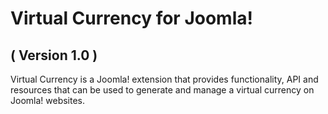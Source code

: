 Virtual Currency for Joomla! 
==========================
( Version 1.0 )
--------------------------

Virtual Currency is a Joomla! extension that provides functionality, API and resources that can be used to generate and manage a virtual currency on Joomla! websites.